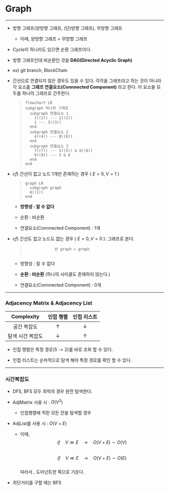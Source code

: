 # Graph
-----------------------------

- 방향 그래프(양방향 그래프, (단)방향 그래프), 무방향 그래프
  * 이때, 양방향 그래프 = 무방향 그래프

- Cycle이 하나라도 있으면 순환 그래프이다.

- 방향 그래프인데 비순환인 것을 **DAG(Directed Acyclic Graph)**

- $ex)$ git branch, BlockChain

- 간선으로 연결되지 않은 경우도 있을 수 있다. 각각을 그래프라고 하는 것이 아니라 각 요소를 **그래프 연결요소(Connnected Component)** 라고 한다. 이 요소들 모두를 하나의 그래프로 간주한다.
  > ```mermaid 
  > flowchart LR
  > subgraph 하나의 그래프
  >   subgraph 연결요소 1
  >     1((1)) --- 2((2))
  >     1 --- 3((3))
  >   end
  >   subgraph 연결요소 2
  >     4((4)) --- 8((8))
  >   end
  >   subgraph 연결요소 3
  >     7((7)) --- 5((5)) & 6((6))
  >     9((9)) --- 5 & 6
  >   end
  > end
  > ```

- $cf)$ 간선이 없고 노드 1개만 존재하는 경우 ( $E=0, V=1$ )
  > ```mermaid
  > graph LR
  >   subgraph graph
  >   A((1))
  > end
  > ```
  * **방향성 : 알 수 없다**
  
  * 순환 : 비순환

  * 연결요소(Connnected Component) : 1개
  
- $cf)$ 간선도 없고 노드도 없는 경우 ( $E=0, V=0$ ): 그래프로 본다.
  > ```
  >              빈 graph = graph
  > 
  > 
  > ```
  * 방향성 : 알 수 없다

  * **순환 : 비순환** (하나의 사이클도 존재하지 않는다.)

  * 연결요소(Connnected Component) : 0개
  
---------------------------
### Adjacency Matrix & Adjacency List

| Complexity |인접 행렬|인접 리스트|
|:-----------:|:--------:|:---------:|
|공간 복잡도| $\uparrow$ | $\downarrow$ |
|탐색 시간 복잡도| $\downarrow$ | $\uparrow$ |

- 인접 행렬은 특정 경로(5 -> 2)를 바로 조회 할 수 있다.

- 인접 리스트는 순차적으로 탐색 해야 특정 경로를 확인 할 수 있다.

---------------------------
### 시간복잡도

- DFS, BFS 모두 최악의 경우 완전 탐색한다.  

- AdjMatrix 사용 시 : $O(V^2)$
  * 인접행렬에 적힌 모든 칸을 탐색할 경우

- AdjList를 사용 시 : $O(V + E)$
  * 이때,  
    $$ if \quad V \gg  E \quad \rightarrow \quad O(V + E) \sim O(V)$$  
    $$ if \quad V \ll  E \quad \rightarrow \quad O(V + E) \sim O(E)$$  
    따라서 , 도미넌트한 쪽으로 기운다.     
     
- 최단거리를 구할 때는 BFS